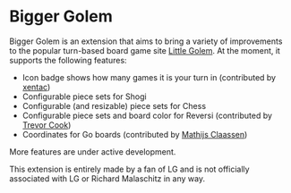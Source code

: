 # Bigger Golem

Bigger Golem is an extension that aims to bring a variety of improvements to the popular turn-based board game site [Little Golem](https://www.littlegolem.net/). At the moment, it supports the following features:

- Icon badge shows how many games it is your turn in (contributed by [xentac](https://github.com/xentac))
- Configurable piece sets for Shogi
- Configurable (and resizable) piece sets for Chess
- Configurable piece sets and board color for Reversi (contributed by [Trevor Cook](https://github.com/tdcook))
- Coordinates for Go boards (contributed by [Mathijs Claassen](https://github.com/mathijsclaassen))

More features are under active development.

This extension is entirely made by a fan of LG and is not officially associated with LG or Richard Malaschitz in any way.
